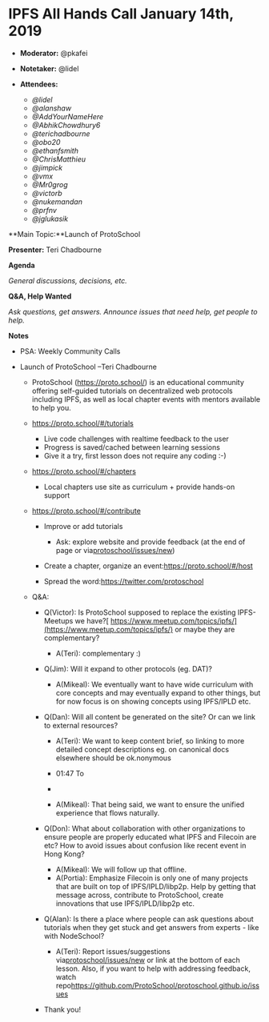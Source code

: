 #  IPFS All Hands Call January 14th, 2019

-   **Moderator:** @pkafei
-   **Notetaker:** @lidel
-   **Attendees:**

    -   _@lidel_
    -   _@alanshaw_
    -   _@AddYourNameHere_
    -   _@AbhikChowdhury6_
    -   _@terichadbourne_
    -   _@obo20_
    -   _@ethanfsmith_
    -   _@ChrisMatthieu_
    -   _@jimpick_
    -   _@vmx_
    -   _@Mr0grog_
    -   _@victorb_
    -   _@nukemandan_
    -   _@prfnv_
    -   _@jglukasik_

  
**Main Topic:**Launch of ProtoSchool

**Presenter:** Teri Chadbourne

  
  
**Agenda**

_General discussions, decisions, etc._

  
**Q&A, Help Wanted**

_Ask questions, get answers. Announce issues that need help, get people to help._

  
  **Notes**

-   PSA: Weekly Community Calls
-   Launch of ProtoSchool –Teri Chadbourne

    -   ProtoSchool (<https://proto.school/>) is an educational community offering self-guided tutorials on decentralized web protocols including IPFS, as well as local chapter events with mentors available to help you.
    -   <https://proto.school/#/tutorials> 

        -   Live code challenges with realtime feedback to the user
        -   Progress is saved/cached between learning sessions
        -   Give it a try, first lesson does not require any coding :-)

    -   <https://proto.school/#/chapters> 

        -   Local chapters use site as curriculum + provide hands-on support

    -   <https://proto.school/#/contribute> 

        -   Improve or add tutorials

            -   Ask: explore website and provide feedback (at the end of page or via[protoschool/issues/new](https://github.com/ProtoSchool/protoschool.github.io/issues/new/choose))

        -   Create a chapter, organize an event:<https://proto.school/#/host> 
        -   Spread the word:<https://twitter.com/protoschool> 

    -   Q&A:

        -   Q(Victor): Is ProtoSchool supposed to replace the existing IPFS-Meetups we have?[ https://www.meetup.com/topics/ipfs/](https://www.meetup.com/topics/ipfs/) or maybe they are complementary?

            -   A(Teri): complementary :)

        -   Q(Jim): Will it expand to other protocols (eg. DAT)?

            -   A(Mikeal): We eventually want to have wide curriculum with core concepts and may eventually expand to other things, but for now focus is on showing concepts using IPFS/IPLD etc.

        -   Q(Dan): Will all content be generated on the site? Or can we link to external resources?

            -   A(Teri): We want to keep content brief, so linking to more detailed concept descriptions eg. on canonical docs elsewhere should be ok.nonymous
            -   01:47 To
            -     

            -   A(Mikeal): That being said, we want to ensure the unified experience that flows naturally.

        -   Q(Don): What about collaboration with other organizations to ensure people are properly educated what IPFS and Filecoin are etc? How to avoid issues about confusion like recent event in Hong Kong?

            -   A(Mikeal): We will follow up that offline.
            -   A(Portia): Emphasize Filecoin is only one of many projects that are built on top of IPFS/IPLD/libp2p. Help by getting that message across, contribute to ProtoSchool, create innovations that use IPFS/IPLD/libp2p etc.

        -   Q(Alan): Is there a place where people can ask questions about tutorials when they get stuck and get answers from experts - like with NodeSchool?

            -   A(Teri): Report issues/suggestions via[protoschool/issues/new](https://github.com/ProtoSchool/protoschool.github.io/issues/new/choose) or link at the bottom of each lesson. Also, if you want to help with addressing feedback, watch repo<https://github.com/ProtoSchool/protoschool.github.io/issues> 

        -   Thank you!
